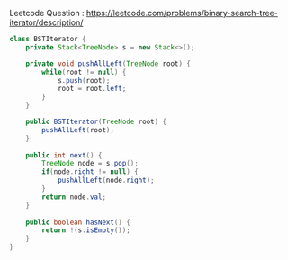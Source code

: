 Leetcode Question : https://leetcode.com/problems/binary-search-tree-iterator/description/
```java
class BSTIterator {
    private Stack<TreeNode> s = new Stack<>();

    private void pushAllLeft(TreeNode root) {
        while(root != null) {
            s.push(root);
            root = root.left;
        }
    }

    public BSTIterator(TreeNode root) {
        pushAllLeft(root);
    }
    
    public int next() {
        TreeNode node = s.pop();
        if(node.right != null) {
            pushAllLeft(node.right);
        }
        return node.val;
    }
    
    public boolean hasNext() {
        return !(s.isEmpty());
    }
}

```
